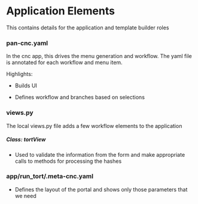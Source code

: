 # Application Elements

This contains details for the application and template builder roles

### pan-cnc.yaml

In the cnc app, this drives the menu generation and workflow. The yaml
file is annotated for each workflow and menu item.

Highlights:

* Builds UI 

* Defines workflow and branches based on selections


### views.py

The local views.py file adds a few workflow elements to the application

##### Class: tortView

* Used to validate the information from the form and make appropriate calls to methods for processing the hashes


### app/run_tort/.meta-cnc.yaml

* Defines the layout of the portal and shows only those parameters that we need